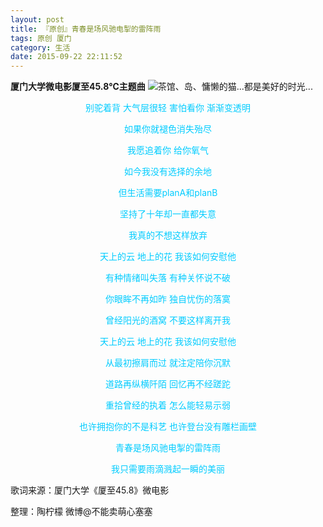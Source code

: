 ```yaml
---
layout: post
title: 『原创』青春是场风驰电掣的雷阵雨
tags: 原创 厦门
category: 生活
date: 2015-09-22 22:11:52
---
```


**厦门大学微电影厦至45.8℃主题曲**
![](http://7xlkoc.com1.z0.glb.clouddn.com/lemon.jpg "茶馆、岛、慵懒的猫...都是美好的时光...")

<center><span style="color: #00ccff;">别驼着背 大气层很轻 害怕看你 渐渐变透明</span>

<span style="color: #00ccff;">如果你就褪色消失殆尽</span>

<span style="color: #00ccff;">我愿追着你 给你氧气</span>

<span style="color: #00ccff;">如今我没有选择的余地</span>

<span style="color: #00ccff;">但生活需要planA和planB</span>

<span style="color: #00ccff;">坚持了十年却一直都失意</span>

<span style="color: #00ccff;">我真的不想这样放弃</span>

<span style="color: #00ccff;">天上的云 地上的花 我该如何安慰他</span>

<span style="color: #00ccff;">有种情绪叫失落 有种关怀说不破</span>

<span style="color: #00ccff;">你眼眸不再如昨 独自忧伤的落寞</span>

<span style="color: #00ccff;">曾经阳光的酒窝 不要这样离开我</span>

<span style="color: #00ccff;">天上的云 地上的花 我该如何安慰他</span>

<span style="color: #00ccff;">从最初擦肩而过 就注定陪你沉默</span>

<span style="color: #00ccff;">道路再纵横阡陌 回忆再不经蹉跎</span>

<span style="color: #00ccff;">重拾曾经的执着 怎么能轻易示弱</span>

<span style="color: #00ccff;">也许拥抱你的不是科艺 也许登台没有雕栏画壁</span>

<span style="color: #00ccff;">青春是场风驰电掣的雷阵雨</span>

<span style="color: #00ccff;">我只需要雨滴溅起一瞬的美丽</span></center>

歌词来源：厦门大学《厦至45.8》微电影

整理：陶柠檬 微博@不能卖萌心塞塞